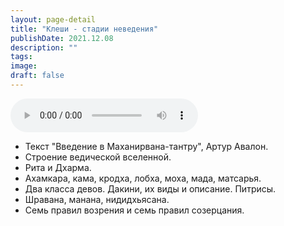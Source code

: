 ```yaml
---
layout: page-detail
title: "Клеши - стадии неведения"
publishDate: 2021.12.08
description: ""
tags:
image:
draft: false
---
```


<audio title="2021.12.08 - Клеши - стадии неведения.mp3" src="https://filer-api.advayta.org/v1.0/public/files/74150" controls=""></audio>

* Текст "Введение в Маханирвана-тантру", Артур Авалон.
* Строение ведической вселенной.
* Рита и Дхарма.
* Ахамкара, кама, кродха, лобха, моха, мада, матсарья.
* Два класса девов. Дакини, их виды и описание. Питрисы.
* Шравана, манана, нидидхьясана.
* Семь правил возрения и семь правил созерцания.

  
